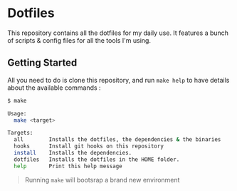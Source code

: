 # Dotfiles

This repository contains all the dotfiles for my daily use. It features a bunch of scripts & config files for all the tools I'm using.

## Getting Started

All you need to do is clone this repository, and run `make help` to have details about the available commands :

```sh
$ make

Usage:
  make <target>

Targets:
  all        Installs the dotfiles, the dependencies & the binaries
  hooks      Install git hooks on this repository
  install    Installs the dependencies.
  dotfiles   Installs the dotfiles in the HOME folder.
  help       Print this help message
```

> Running `make` will bootsrap a brand new environment
